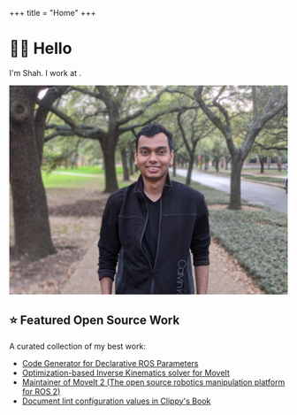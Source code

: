 +++
title = "Home"
+++

# 👋🏻 Hello

<div class="home-container">

  <div class="home-content">

I'm Shah.
I work at .

  </div>

  <div class="home-image">
    <img src="/images/profile.jpg" alt="Profile Image" class="img-rounded" />
  </div>

</div>

## ⭐ Featured Open Source Work

A curated collection of my best work:

* [Code Generator for Declarative ROS Parameters](https://github.com/PickNikRobotics/generate_parameter_library)
* [Optimization-based Inverse Kinematics solver for MoveIt](https://github.com/picknikrobotics/pick_ik)
* [Maintainer of MoveIt 2 (The open source robotics manipulation platform for ROS 2)](https://github.com/ros-planning/moveit2/commits?author=tylerjw)
* [Document lint configuration values in Clippy's Book](https://github.com/rust-lang/rust-clippy/pull/10199)
